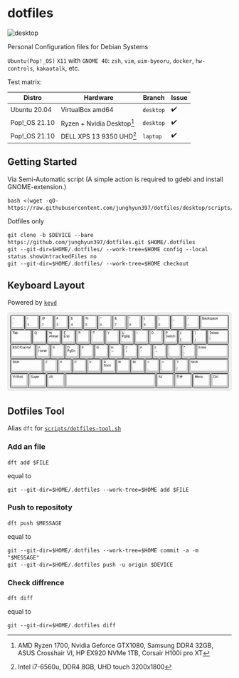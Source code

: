 # dotfiles
![desktop](.images/cover.png)

Personal Configuration files for Debian Systems


``Ubuntu(Pop!_OS)`` ``X11`` with ``GNOME 40``: ``zsh``, ``vim``, ``uim-byeoru``, ``docker``, ``hw-controls``, ``kakaotalk``, etc.


Test matrix:

| Distro | Hardware | Branch | Issue |
| ------ | -------- | ------ | ----- |
| Ubuntu 20.04 | VirtualBox amd64 | ``desktop`` | :heavy_check_mark: |
| Pop!_OS 21.10 | Ryzen + Nvidia Desktop[^desktop-specification] | ``desktop`` | :heavy_check_mark: |
| Pop!_OS 21.10 | DELL XPS 13 9350 UHD[^laptop-specification] | ``laptop`` | :heavy_check_mark: |

[^desktop-specification]: AMD Ryzen 1700, Nvidia Geforce GTX1080, Samsung DDR4 32GB, ASUS Crosshair VI, HP EX920 NVMe 1TB, Corsair H100i pro XT
[^laptop-specification]: Intel i7-6560u, DDR4 8GB, UHD touch 3200x1800

## Getting Started

Via Semi-Automatic script (A simple action is required to gdebi and install GNOME-extension.)

```shell
bash <(wget -qO- https://raw.githubusercontent.com/junghyun397/dotfiles/desktop/scripts/setup/setup.sh)
```

Dotfiles only

```shell
git clone -b $DEVICE --bare https://github.com/junghyun397/dotfiles.git $HOME/.dotfiles
git --git-dir=$HOME/.dotfiles/ --work-tree=$HOME config --local status.showUntrackedFiles no
git --git-dir=$HOME/.dotfiles/ --work-tree=$HOME checkout
```

## Keyboard Layout

Powered by [``keyd``](https://github.com/rvaiya/keyd)

![standard-keyboard](.images/keyboard-layout-mini.png)

## Dotfiles Tool

Alias ``dft`` for [``scripts/dotfiles-tool.sh``](https://github.com/junghyun397/dotfiles/blob/desktop/scripts/dotfiles-tool.sh)

### Add an file

```shell
dft add $FILE 
```

equal to

```shell
git --git-dir=$HOME/.dotfiles --work-tree=$HOME add $FILE
```

### Push to repositoty

```shell
dft push $MESSAGE
```

equal to

```shell
git --git-dir=$HOME/.dotfiles --work-tree=$HOME commit -a -m "$MESSAGE"
git --git-dir=$HOME/.dotfiles push -u origin $DEVICE

```

### Check diffrence

```shell
dft diff
```

equal to

```shell
git --git-dir=$HOME/.dotfiles diff
```
